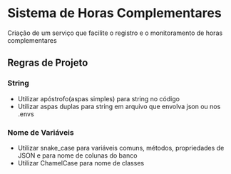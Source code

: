 # Sistema de Horas Complementares

Criação de um serviço que facilite o registro e o monitoramento de horas complementares

## Regras de Projeto

### String

- Utilizar apóstrofo(aspas simples) para string no código
- Utilizar aspas duplas para string em arquivo que envolva json ou nos .envs

### Nome de Variáveis

- Utilizar snake_case para variáveis comuns, métodos, propriedades de JSON e para nome de colunas do banco
- Utilizar ChamelCase para nome de classes
 